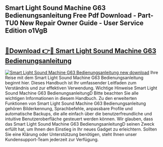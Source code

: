 ## Smart Light Sound Machine G63 Bedienungsanleitung Free Pdf Download - Part-TU0 New Repair Owner Guide - User Service Edition o1VgB

# <h2><a href="http://df4w2u.blite.top/?on=Smart+Light+Sound+Machine+G63+Bedienungsanleitung">🔗Download 👉🔴 Smart Light Sound Machine G63 Bedienungsanleitung</a></h2>

[![Smart Light Sound Machine G63 Bedienungsanleitung new download](https://i.imgur.com/lujVjoI.png)](http://df4w2u.blite.top/?on=Smart+Light+Sound+Machine+G63+Bedienungsanleitung)
Ihre Reise mit dem Smart Light Sound Machine G63 Bedienungsanleitung beginnt hier. Dieses Handbuch ist Ihr umfassender Leitfaden zum Verständnis und zur effektiven Verwendung. Wichtige Hinweise Smart Light Sound Machine G63 BedienungsanleitungD Bitte beachten Sie alle wichtigen Informationen in diesem Handbuch. Zu den erweiterten Funktionen von Smart Light Sound Machine G63 Bedienungsanleitung gehören Bilderkennung, Sprachbefehle, anpassbare Profile und automatische Backups, die alle einfach über die benutzerfreundliche und intuitive Benutzeroberfläche gesteuert werden können. Wir glauben, dass das Smart Light Sound Machine G63 BedienungsanleitungD seinen Zweck erfüllt hat, um Ihnen den Einstieg in Ihr neues Gadget zu erleichtern. Sollten Sie eine Klärung oder Unterstützung benötigen, steht Ihnen unser Kundensupport-Team jederzeit zur Verfügung.
